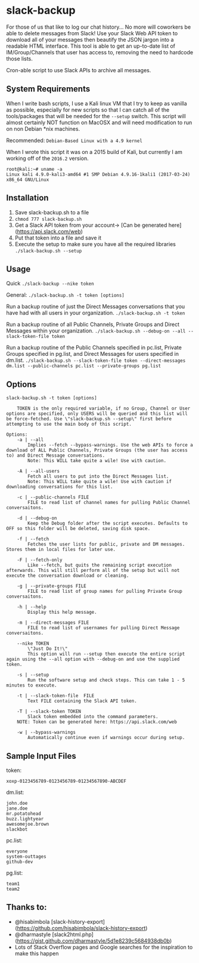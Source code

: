# slack-backup
For those of us that like to log our chat history... No more will coworkers be able to delete messages from Slack! Use your Slack Web API token to download all of your messages then beautify the JSON jargon into a readable HTML interface. This tool is able to get an up-to-date list of IM/Group/Channels that user has access to, removing the need to hardcode those lists.

Cron-able script to use Slack APIs to archive all messages. 

## System Requirements
When I write bash scripts, I use a Kali linux VM that I try to keep as vanilla as possible, especially for new scripts so that I can catch all of the tools/packages that will be needed for the `--setup` switch. This script will almost certainly NOT function on MacOSX and will need modification to run on non Debian *nix machines.

Recommended: `Debian-Based Linux with a 4.9 kernel` 

When I wrote this script it was on a 2015 build of Kali, but currently I am working off of the `2016.2` version.
```
root@kali:~# uname -a
Linux kali 4.9.0-kali3-amd64 #1 SMP Debian 4.9.16-1kali1 (2017-03-24) x86_64 GNU/Linux
```

## Installation
1. Save slack-backup.sh to a file
2. `chmod 777 slack-backup.sh`
3. Get a Slack API token from your account-> [Can be generated here] (https://api.slack.com/web)
4. Put that token into a file and save it
5. Execute the setup to make sure you have all the required libraries `./slack-backup.sh --setup`

## Usage
Quick `./slack-backup --nike token`

General:  `./slack-backup.sh -t token [options]`

Run a backup routine of just the Direct Messages conversations that you have had with all users in your organization.
`./slack-backup.sh -t token`

Run a backup routine of all Public Channels, Private Groups and Direct Messages within your organization.
`./slack-backup.sh --debug-on --all --slack-token-file token`

Run a backup routine of the Public Channels specified in pc.list, Private Groups specified in pg.list, and Direct Messages for users specified in dm.list.
`./slack-backup.sh --slack-token-file token --direct-messages dm.list --public-channels pc.list --private-groups pg.list`

## Options
```
slack-backup.sh -t token [options]
	
	TOKEN is the only required variable, if no Group, Channel or User options are specified, only USERS will be queried and this list will be force-fetched. Use \"slack-backup.sh --setup\" first before attempting to use the main body of this script.

Options:
	-a | --all
		Implies --fetch --bypass-warnings. Use the web APIs to force a download of ALL Public Channels, Private Groups (the user has access to) and Direct Message conversations.
		Note: This WILL take quite a wile! Use with caution.

	-A | --all-users	
		Fetch all users to put into the Direct Messages list.
		Note: This WILL take quite a wile! Use with caution if downloading conversations for this list.
	
	-c | --public-channels FILE 
		FILE to read list of channel names for pulling Public Channel conversaitons. 

	-d | --debug-on
		Keep the Debug folder after the script executes. Defaults to OFF so this folder will be deleted, saving disk space.

	-f | --fetch
		Fetches the user lists for public, private and DM messages. Stores them in local files for later use. 

	-F | --fetch-only
		Like --fetch, but quits the remaining script execution afterwards. This will still perform all of the setup but will not execute the conversation download or cleaning.
	
	-g | --private-groups FILE 
		FILE to read list of group names for pulling Private Group conversaitons. 
	
	-h | --help 
		Display this help message. 
	
	-m | --direct-messages FILE 
		FILE to read list of usernames for pulling Direct Message conversaitons.

	--nike TOKEN
		\"Just Do It!\"
		This option will run --setup then execute the entire script again using the --all option with --debug-on and use the supplied token. 
	
	-s | --setup 
		Run the software setup and check steps. This can take 1 - 5 minutes to execute.
	
	-t | --slack-token-file  FILE
		Text FILE containing the Slack API token. 
	
	-T | --slack-token TOKEN 
		Slack token embedded into the command parameters.
	NOTE: Token can be generated here: https://api.slack.com/web 
	
	-w | --bypass-warnings 
		Automatically continue even if warnings occur during setup.
```

## Sample Input Files
token:
```
xoxp-0123456789-0123456789-01234567890-ABCDEF
```
dm.list:
```
john.doe
jane.doe
mr.potatohead
buzz.lightyear
awesomejoe.brown
slackbot
```
pc.list:
```
everyone
system-outtages
github-dev
```
pg.list:
```
team1
team2
```

## Thanks to: 
- @hisabimbola [slack-history-export] (https://github.com/hisabimbola/slack-history-export)
- @dharmastyle [slack2html.php] (https://gist.github.com/dharmastyle/5d1e8239c5684938db0b)
- Lots of Stack Overflow pages and Google searches for the inspiration to make this happen
